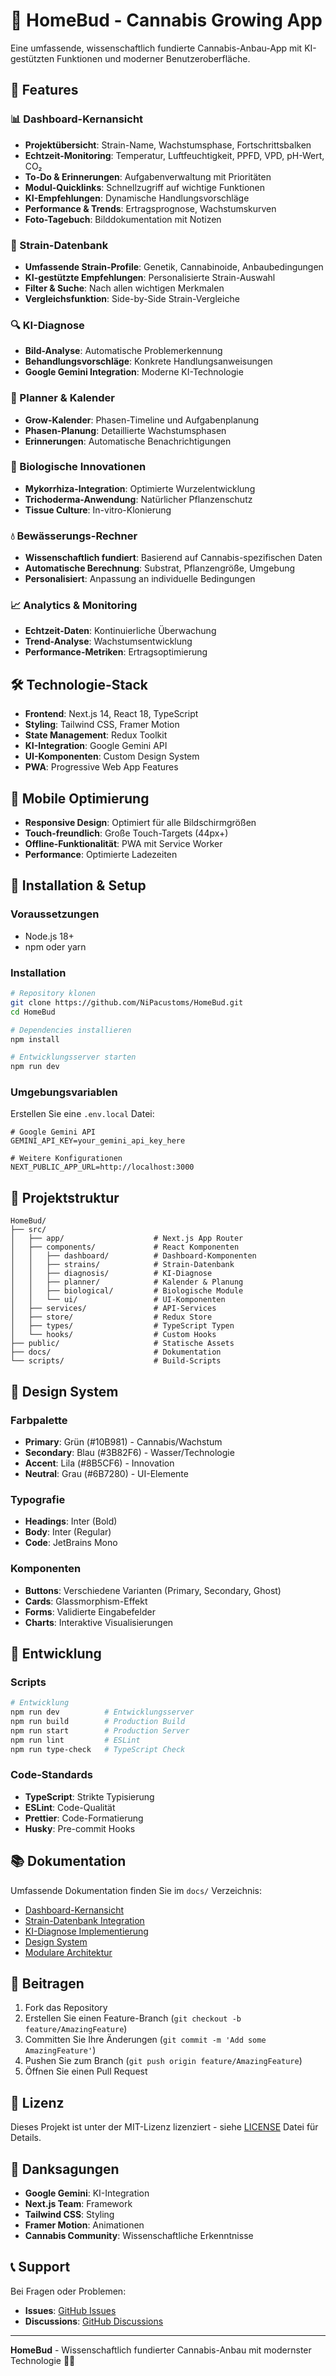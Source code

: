 # 🌱 HomeBud - Cannabis Growing App

Eine umfassende, wissenschaftlich fundierte Cannabis-Anbau-App mit KI-gestützten Funktionen und moderner Benutzeroberfläche.

## 🚀 Features

### 📊 Dashboard-Kernansicht
- **Projektübersicht**: Strain-Name, Wachstumsphase, Fortschrittsbalken
- **Echtzeit-Monitoring**: Temperatur, Luftfeuchtigkeit, PPFD, VPD, pH-Wert, CO₂
- **To-Do & Erinnerungen**: Aufgabenverwaltung mit Prioritäten
- **Modul-Quicklinks**: Schnellzugriff auf wichtige Funktionen
- **KI-Empfehlungen**: Dynamische Handlungsvorschläge
- **Performance & Trends**: Ertragsprognose, Wachstumskurven
- **Foto-Tagebuch**: Bilddokumentation mit Notizen

### 🧬 Strain-Datenbank
- **Umfassende Strain-Profile**: Genetik, Cannabinoide, Anbaubedingungen
- **KI-gestützte Empfehlungen**: Personalisierte Strain-Auswahl
- **Filter & Suche**: Nach allen wichtigen Merkmalen
- **Vergleichsfunktion**: Side-by-Side Strain-Vergleiche

### 🔍 KI-Diagnose
- **Bild-Analyse**: Automatische Problemerkennung
- **Behandlungsvorschläge**: Konkrete Handlungsanweisungen
- **Google Gemini Integration**: Moderne KI-Technologie

### 📅 Planner & Kalender
- **Grow-Kalender**: Phasen-Timeline und Aufgabenplanung
- **Phasen-Planung**: Detaillierte Wachstumsphasen
- **Erinnerungen**: Automatische Benachrichtigungen

### 🍄 Biologische Innovationen
- **Mykorrhiza-Integration**: Optimierte Wurzelentwicklung
- **Trichoderma-Anwendung**: Natürlicher Pflanzenschutz
- **Tissue Culture**: In-vitro-Klonierung

### 💧 Bewässerungs-Rechner
- **Wissenschaftlich fundiert**: Basierend auf Cannabis-spezifischen Daten
- **Automatische Berechnung**: Substrat, Pflanzengröße, Umgebung
- **Personalisiert**: Anpassung an individuelle Bedingungen

### 📈 Analytics & Monitoring
- **Echtzeit-Daten**: Kontinuierliche Überwachung
- **Trend-Analyse**: Wachstumsentwicklung
- **Performance-Metriken**: Ertragsoptimierung

## 🛠️ Technologie-Stack

- **Frontend**: Next.js 14, React 18, TypeScript
- **Styling**: Tailwind CSS, Framer Motion
- **State Management**: Redux Toolkit
- **KI-Integration**: Google Gemini API
- **UI-Komponenten**: Custom Design System
- **PWA**: Progressive Web App Features

## 📱 Mobile Optimierung

- **Responsive Design**: Optimiert für alle Bildschirmgrößen
- **Touch-freundlich**: Große Touch-Targets (44px+)
- **Offline-Funktionalität**: PWA mit Service Worker
- **Performance**: Optimierte Ladezeiten

## 🚀 Installation & Setup

### Voraussetzungen
- Node.js 18+ 
- npm oder yarn

### Installation
```bash
# Repository klonen
git clone https://github.com/NiPacustoms/HomeBud.git
cd HomeBud

# Dependencies installieren
npm install

# Entwicklungsserver starten
npm run dev
```

### Umgebungsvariablen
Erstellen Sie eine `.env.local` Datei:
```env
# Google Gemini API
GEMINI_API_KEY=your_gemini_api_key_here

# Weitere Konfigurationen
NEXT_PUBLIC_APP_URL=http://localhost:3000
```

## 📁 Projektstruktur

```
HomeBud/
├── src/
│   ├── app/                    # Next.js App Router
│   ├── components/             # React Komponenten
│   │   ├── dashboard/          # Dashboard-Komponenten
│   │   ├── strains/            # Strain-Datenbank
│   │   ├── diagnosis/          # KI-Diagnose
│   │   ├── planner/            # Kalender & Planung
│   │   ├── biological/         # Biologische Module
│   │   └── ui/                 # UI-Komponenten
│   ├── services/               # API-Services
│   ├── store/                  # Redux Store
│   ├── types/                  # TypeScript Typen
│   └── hooks/                  # Custom Hooks
├── public/                     # Statische Assets
├── docs/                       # Dokumentation
└── scripts/                    # Build-Scripts
```

## 🎨 Design System

### Farbpalette
- **Primary**: Grün (#10B981) - Cannabis/Wachstum
- **Secondary**: Blau (#3B82F6) - Wasser/Technologie
- **Accent**: Lila (#8B5CF6) - Innovation
- **Neutral**: Grau (#6B7280) - UI-Elemente

### Typografie
- **Headings**: Inter (Bold)
- **Body**: Inter (Regular)
- **Code**: JetBrains Mono

### Komponenten
- **Buttons**: Verschiedene Varianten (Primary, Secondary, Ghost)
- **Cards**: Glassmorphism-Effekt
- **Forms**: Validierte Eingabefelder
- **Charts**: Interaktive Visualisierungen

## 🔧 Entwicklung

### Scripts
```bash
# Entwicklung
npm run dev          # Entwicklungsserver
npm run build        # Production Build
npm run start        # Production Server
npm run lint         # ESLint
npm run type-check   # TypeScript Check
```

### Code-Standards
- **TypeScript**: Strikte Typisierung
- **ESLint**: Code-Qualität
- **Prettier**: Code-Formatierung
- **Husky**: Pre-commit Hooks

## 📚 Dokumentation

Umfassende Dokumentation finden Sie im `docs/` Verzeichnis:

- [Dashboard-Kernansicht](docs/DASHBOARD_KERNANSICHT.md)
- [Strain-Datenbank Integration](docs/STRAIN_DATENBANK_INTEGRATION.md)
- [KI-Diagnose Implementierung](docs/KI_DIAGNOSE_IMPLEMENTIERUNG.md)
- [Design System](docs/DESIGN_SYSTEM.md)
- [Modulare Architektur](docs/MODULAR_ARCHITECTURE.md)

## 🤝 Beitragen

1. Fork das Repository
2. Erstellen Sie einen Feature-Branch (`git checkout -b feature/AmazingFeature`)
3. Committen Sie Ihre Änderungen (`git commit -m 'Add some AmazingFeature'`)
4. Pushen Sie zum Branch (`git push origin feature/AmazingFeature`)
5. Öffnen Sie einen Pull Request

## 📄 Lizenz

Dieses Projekt ist unter der MIT-Lizenz lizenziert - siehe [LICENSE](LICENSE) Datei für Details.

## 🙏 Danksagungen

- **Google Gemini**: KI-Integration
- **Next.js Team**: Framework
- **Tailwind CSS**: Styling
- **Framer Motion**: Animationen
- **Cannabis Community**: Wissenschaftliche Erkenntnisse

## 📞 Support

Bei Fragen oder Problemen:
- **Issues**: [GitHub Issues](https://github.com/NiPacustoms/HomeBud/issues)
- **Discussions**: [GitHub Discussions](https://github.com/NiPacustoms/HomeBud/discussions)

---

**HomeBud** - Wissenschaftlich fundierter Cannabis-Anbau mit modernster Technologie 🌱✨
